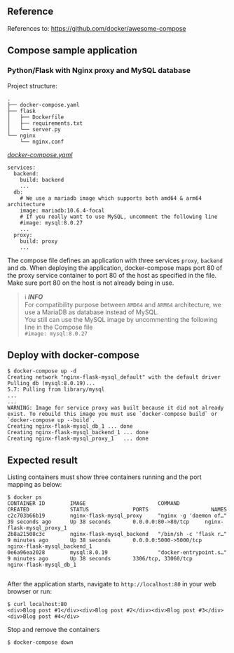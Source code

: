 ## Reference
References to: https://github.com/docker/awesome-compose

## Compose sample application
### Python/Flask with Nginx proxy and MySQL database

Project structure:
```
.
├── docker-compose.yaml
├── flask
│   ├── Dockerfile
│   ├── requirements.txt
│   └── server.py
└── nginx
    └── nginx.conf

```

[_docker-compose.yaml_](docker-compose.yaml)
```
services:
  backend:
    build: backend
    ...
  db:
    # We use a mariadb image which supports both amd64 & arm64 architecture
    image: mariadb:10.6.4-focal
    # If you really want to use MySQL, uncomment the following line
    #image: mysql:8.0.27
    ...
  proxy:
    build: proxy
    ...
```
The compose file defines an application with three services `proxy`, `backend` and `db`.
When deploying the application, docker-compose maps port 80 of the proxy service container to port 80 of the host as specified in the file.
Make sure port 80 on the host is not already being in use.

> ℹ️ **_INFO_**  
> For compatibility purpose between `AMD64` and `ARM64` architecture, we use a MariaDB as database instead of MySQL.  
> You still can use the MySQL image by uncommenting the following line in the Compose file   
> `#image: mysql:8.0.27`

## Deploy with docker-compose

```
$ docker-compose up -d
Creating network "nginx-flask-mysql_default" with the default driver
Pulling db (mysql:8.0.19)...
5.7: Pulling from library/mysql
...
...
WARNING: Image for service proxy was built because it did not already exist. To rebuild this image you must use `docker-compose build` or `docker-compose up --build`.
Creating nginx-flask-mysql_db_1 ... done
Creating nginx-flask-mysql_backend_1 ... done
Creating nginx-flask-mysql_proxy_1   ... done
```

## Expected result

Listing containers must show three containers running and the port mapping as below:
```
$ docker ps
CONTAINER ID        IMAGE                       COMMAND                  CREATED             STATUS              PORTS                    NAMES
c2c703b66b19        nginx-flask-mysql_proxy     "nginx -g 'daemon of…"   39 seconds ago      Up 38 seconds       0.0.0.0:80->80/tcp     nginx-flask-mysql_proxy_1
2b8a21508c3c        nginx-flask-mysql_backend   "/bin/sh -c 'flask r…"   9 minutes ago       Up 38 seconds       0.0.0.0:5000->5000/tcp   nginx-flask-mysql_backend_1
0e6a96ea2028        mysql:8.0.19                "docker-entrypoint.s…"   9 minutes ago       Up 38 seconds       3306/tcp, 33060/tcp      nginx-flask-mysql_db_1


```

After the application starts, navigate to `http://localhost:80` in your web browser or run:
```
$ curl localhost:80
<div>Blog post #1</div><div>Blog post #2</div><div>Blog post #3</div><div>Blog post #4</div>
```

Stop and remove the containers
```
$ docker-compose down
```

